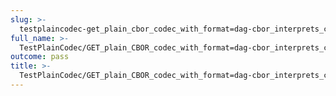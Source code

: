 ```yaml
---
slug: >-
  testplaincodec-get_plain_cbor_codec_with_format=dag-cbor_interprets_cbor_as_dag-*_variant_and_produces_expected_content-type_and_body
full_name: >-
  TestPlainCodec/GET_plain_CBOR_codec_with_format=dag-cbor_interprets_cbor_as_dag-*_variant_and_produces_expected_Content-Type_and_body
outcome: pass
title: >-
  TestPlainCodec/GET_plain_CBOR_codec_with_format=dag-cbor_interprets_cbor_as_dag-*_variant_and_produces_expected_Content-Type_and_body
---
```


